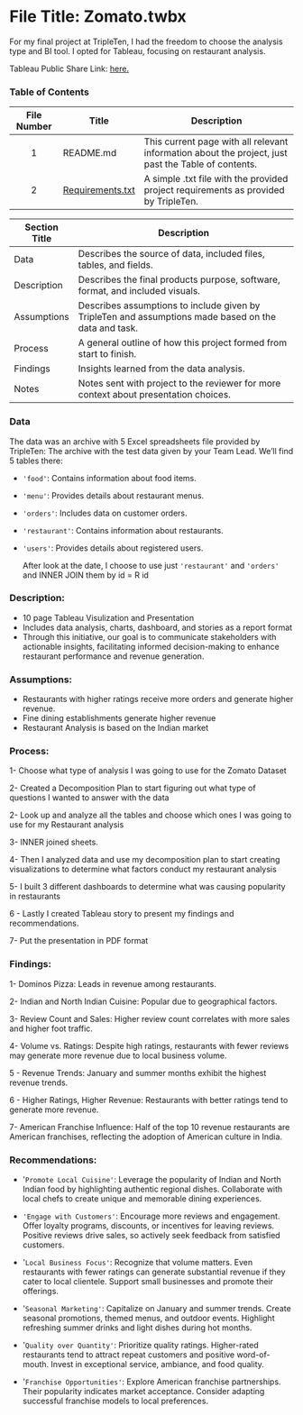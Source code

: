 # File Title: Zomato.twbx

For my final project at TripleTen, I had the freedom to choose the analysis type and BI tool. I opted for Tableau, focusing on restaurant analysis.

Tableau Public Share Link: <a href='' target=_blank><u>here</u>.</a>

### Table of Contents
| File Number | Title | Description |
| :-----------: | ----------- |----------- |
| 1 | README.md | This current page with all relevant information about the project, just past the Table of contents. |
| 2 | [Requirements.txt](https://github.com/Jesuscorrea10/Data_projects_TripleTen/blob/main/Zomato/Requirements.txt) | A simple .txt file with the provided project requirements as provided by TripleTen. |

| Section Title | Description |
| ----------- |----------- |
| Data | Describes the source of data, included files, tables, and fields. |
| Description | Describes the final products purpose, software, format, and included visuals. |
| Assumptions | Describes assumptions to include given by TripleTen and assumptions made based on the data and task. |
| Process | A general outline of how this project formed from start to finish. |
| Findings | Insights learned from the data analysis. |
| Notes | Notes sent with project to the reviewer for more context about presentation choices. |

### Data
The data was an archive with 5 Excel spreadsheets file provided by TripleTen:
The archive with the test data given by your Team Lead. We’ll find 5 tables there:
- `'food'`: Contains information about food items.
- `'menu'`: Provides details about restaurant menus.
- `'orders'`: Includes data on customer orders.
- `'restaurant'`: Contains information about restaurants.
- `'users'`: Provides details about registered users.
  
  After look at the date, I choose to use just `'restaurant'` and `'orders'` and INNER JOIN them by id = R id


### Description:
- 10 page Tableau Visulization and Presentation
- Includes data analysis, charts, dashboard, and stories as a report format
- Through this initiative, our goal is to communicate stakeholders with actionable insights, facilitating informed decision-making to enhance restaurant performance and revenue generation.

### Assumptions:
- Restaurants with higher ratings receive more orders and generate higher revenue.
- Fine dining establishments generate higher revenue
- Restaurant Analysis is based on the Indian market

### Process:
1- Choose what type of analysis I was going to use for the Zomato Dataset

2- Created a Decomposition Plan to start figuring out what type of questions I wanted to answer with the data

2- Look up and analyze all the tables and choose which ones I was going to use for my Restaurant analysis 

3- INNER joined sheets.

4- Then I analyzed data and use my decomposition plan to start creating visualizations to determine what factors conduct my restaurant analysis 

5- I built 3 different  dashboards to determine what was causing popularity in restaurants

6 - Lastly I created Tableau story to present my findings and recommendations.

7- Put the presentation in PDF format 

### Findings:
1- Dominos Pizza: Leads in revenue among restaurants.

2- Indian and North Indian Cuisine: Popular due to geographical factors.

3- Review Count and Sales: Higher review count correlates with more sales and higher foot traffic.

4- Volume vs. Ratings: Despite high ratings, restaurants with fewer reviews may generate more revenue due to local business volume.

5 - Revenue Trends: January and summer months exhibit the highest revenue trends.

6 - Higher Ratings, Higher Revenue: Restaurants with better ratings tend to generate more revenue.

7- American Franchise Influence: Half of the top 10 revenue restaurants are American franchises, reflecting the adoption of American culture in India.

### Recommendations:
- '`Promote Local Cuisine'`: Leverage the popularity of Indian and North Indian food by highlighting authentic regional dishes. Collaborate with local chefs to create unique and memorable dining experiences.

- `'Engage with Customers'`: Encourage more reviews and engagement. Offer loyalty programs, discounts, or incentives for leaving reviews. Positive reviews drive sales, so actively seek feedback from satisfied customers.

- '`Local Business Focus'`: Recognize that volume matters. Even restaurants with fewer ratings can generate substantial revenue if they cater to local clientele. Support small businesses and promote their offerings.

- '`Seasonal Marketing'`: Capitalize on January and summer trends. Create seasonal promotions, themed menus, and outdoor events. Highlight refreshing summer drinks and light dishes during hot months.

- '`Quality over Quantity'`: Prioritize quality ratings. Higher-rated restaurants tend to attract repeat customers and positive word-of-mouth. Invest in exceptional service, ambiance, and food quality.

 - '`Franchise Opportunities'`: Explore American franchise partnerships. Their popularity indicates market acceptance. Consider adapting successful franchise models to local preferences.


